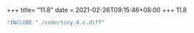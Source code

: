 +++
title= "11.8"
date = 2021-02-26T09:15:46+08:00
+++
11.8

```diff
!INCLUDE "./code/tiny.8.c.diff"
```



